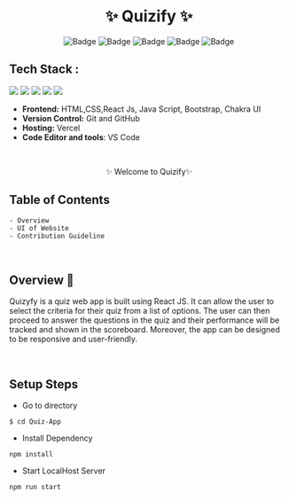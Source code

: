 <h1 align="center">
       ✨  Quizify  ✨
</h1>

<div align="center">

![Badge](https://img.shields.io/badge/Tech_Stack-HTML-orange)
![Badge](https://img.shields.io/badge/CSS-blue)
![Badge](https://img.shields.io/badge/React_Js-cyan)
![Badge](https://img.shields.io/badge/-Java_Script-yellow)
![Badge](https://img.shields.io/badge/Version-1.0-green)

</div>

## Tech Stack :

<img src="https://img.shields.io/badge/html5%20-%23E34F26.svg?&style=for-the-badge&logo=html5&logoColor=white"/> 
<img src="https://img.shields.io/badge/css3%20-%231572B6.svg?&style=for-the-badge&logo=css3&logoColor=white"/> 
<img src="https://img.shields.io/badge/react%20-%2314354C.svg?&style=for-the-badge&logo=react&logoColor=white"/> 
<img src="https://img.shields.io/badge/Bootstrap-563D7C?style=for-the-badge&logo=bootstrap&logoColor=white"/> 
<img src="https://img.shields.io/badge/Chakra_UI-6066C7?style=for-the-badge&logo=chakraui&logoColor=white"/>

- **Frontend:** HTML,CSS,React Js, Java Script, Bootstrap, Chakra UI
- **Version Control:** Git and GitHub
- **Hosting:** Vercel
- **Code Editor and tools**: VS Code

 <br />

   <p align="center">✨ Welcome to Quizify✨ <br /></p>

## Table of Contents

    - Overview
    - UI of Website
    - Contribution Guideline

 <br />

## Overview 🔨

Quizyfy is a quiz web app is built using React JS. It can allow the user to select the criteria for their quiz from a list of options. The user can then proceed to answer the questions in the quiz and their performance will be tracked and shown in the scoreboard. Moreover, the app can be designed to be responsive and user-friendly.

  <br />

## Setup Steps

- Go to directory

```
$ cd Quiz-App
```

- Install Dependency

```
npm install
```

- Start LocalHost Server

```
npm run start
```

  <br />
